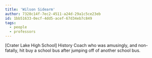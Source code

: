 ```yaml
---
title: 'Wilson Sidearm'
author: 7328c14f-7ec2-4511-a24d-29a1c5ce23eb
id: 1bb51633-0ecf-4dd5-acef-67d34eb7c849
tags:
  - people
  - professors
---
```

[Crater Lake High School] History Coach who was amusingly, and non-fatally, hit buy a school bus after jumping off of another school bus.
